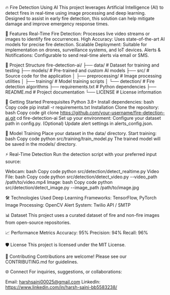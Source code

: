 🔥 Fire Detection Using AI
This project leverages Artificial Intelligence (AI) to detect fires in real-time using image processing and deep learning. Designed to assist in early fire detection, this solution can help mitigate damage and improve emergency response times.

📝 Features
Real-Time Fire Detection: Processes live video streams or images to identify fire occurrences.
High Accuracy: Uses state-of-the-art AI models for precise fire detection.
Scalable Deployment: Suitable for implementation on drones, surveillance systems, and IoT devices.
Alerts & Notifications: Configurable to send real-time alerts via email or SMS.

📂 Project Structure
fire-detection-ai/
├── data/              # Dataset for training and testing
├── models/            # Pre-trained and custom AI models
├── src/               # Source code for the application
│   ├── preprocessing/ # Image processing utilities
│   ├── training/      # Model training scripts
│   └── detection/     # Fire detection algorithms
├── requirements.txt   # Python dependencies
├── README.md          # Project documentation
└── LICENSE            # License information


🚀 Getting Started
Prerequisites
Python 3.8+
Install dependencies:
bash
Copy code
pip install -r requirements.txt
Installation
Clone the repository:
bash
Copy code
git clone https://github.com/your-username/fire-detection-ai.git
cd fire-detection-ai
Set up your environment:
Configure your dataset path in config.py.
(Optional) Update alert settings in alerts_config.json.


🧠 Model Training
Place your dataset in the data/ directory.
Start training:
bash
Copy code
python src/training/train_model.py
The trained model will be saved in the models/ directory.


⚡ Real-Time Detection
Run the detection script with your preferred input source:

Webcam:
bash
Copy code
python src/detection/detect_realtime.py
Video File:
bash
Copy code
python src/detection/detect_video.py --video_path /path/to/video.mp4
Image:
bash
Copy code
python src/detection/detect_image.py --image_path /path/to/image.jpg


🛠️ Technologies Used
Deep Learning Frameworks: TensorFlow, PyTorch
Image Processing: OpenCV
Alert System: Twilio API / SMTP


📊 Dataset
This project uses a curated dataset of fire and non-fire images from open-source repositories.

📈 Performance Metrics
Accuracy: 95%
Precision: 94%
Recall: 96%


🛡️ License
This project is licensed under the MIT License.

🤝 Contributing
Contributions are welcome! Please see our CONTRIBUTING.md for guidelines.

🌐 Connect
For inquiries, suggestions, or collaborations:

Email: harshsaini00025@gmail.com
LinkedIn: https://www.linkedin.com/in/harsh-saini-bb5583238/
